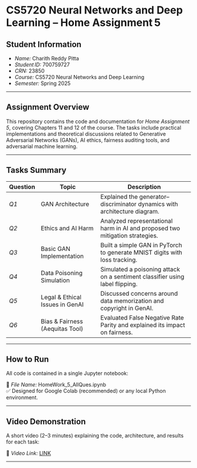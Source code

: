 # CS5720 Neural Networks and Deep Learning – Home Assignment 5

## Student Information

- *Name:* Charith Reddy Pitta
- *Student ID:* 700759727
- *CRN:* 23850
- *Course:* CS5720 Neural Networks and Deep Learning
- *Semester:* Spring 2025

---

## Assignment Overview

This repository contains the code and documentation for *Home Assignment 5*, covering Chapters 11 and 12 of the course. The tasks include practical implementations and theoretical discussions related to Generative Adversarial Networks (GANs), AI ethics, fairness auditing tools, and adversarial machine learning.

---

## Tasks Summary

| Question | Topic                           | Description                                                                  |
| -------- | ------------------------------- | ---------------------------------------------------------------------------- |
| *Q1*   | GAN Architecture                | Explained the generator–discriminator dynamics with architecture diagram.    |
| *Q2*   | Ethics and AI Harm              | Analyzed representational harm in AI and proposed two mitigation strategies. |
| *Q3*   | Basic GAN Implementation        | Built a simple GAN in PyTorch to generate MNIST digits with loss tracking.   |
| *Q4*   | Data Poisoning Simulation       | Simulated a poisoning attack on a sentiment classifier using label flipping. |
| *Q5*   | Legal & Ethical Issues in GenAI | Discussed concerns around data memorization and copyright in GenAI.          |
| *Q6*   | Bias & Fairness (Aequitas Tool) | Evaluated False Negative Rate Parity and explained its impact on fairness.   |

---

## How to Run

All code is contained in a single Jupyter notebook:

📁 *File Name:* HomeWork_5_AllQues.ipynb  
✅ Designed for Google Colab (recommended) or any local Python environment.

---

## Video Demonstration

A short video (2–3 minutes) explaining the code, architecture, and results for each task:

🎥 *Video Link:* [LINK](https://drive.google.com/file/d/1zMTS_e_Javg5mrE_3QxilGi8ZyJswC50/view?usp=sharing)

---
